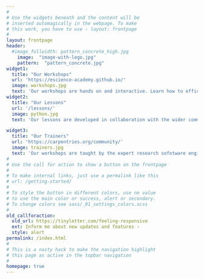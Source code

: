 ```yaml
---
#
# Use the widgets beneath and the content will be
# inserted automagically in the webpage. To make
# this work, you have to use › layout: frontpage
#
layout: frontpage
header:
  #image_fullwidth: pattern_concrete_high.jpg
    image:  "image-with-logo.jpg"
    pattern:  "pattern_concrete.jpg"
widget1:
  title: "Our Workshops"
  url: 'https://escience-academy.github.io/'
  image: workshops.jpg
  text: 'Our workshops are hands on and interactive. Learn how to efficiently process, visualise and analyse your data.'
widget2:
  title: "Our Lessons"
  url: '/lessons/'
  image: python.jpg
  text: 'Our lessons are developed in collaboration with the wider community of experts or based on other  training materials developed by wider Carpentries community.'

widget3:
  title: "Our Trainers"
  url: 'https://carpentries.org/community/'
  image: trainers.jpg
  text: 'Our workshops are taught by the expert research sofotware engineers from the Netherlands eScience Center, who are also certified Carpentries instructors.'
#
# Use the call for action to show a button on the frontpage
#
# To make internal links, just use a permalink like this
# url: /getting-started/
#
# To style the button in different colors, use no value
# to use the main color or success, alert or secondary.
# To change colors see sass/_01_settings_colors.scss
#
old_callforaction:
  old_url: https://tinyletter.com/feeling-responsive
  ext: Inform me about new updates and features ›
  style: alert
permalink: /index.html
#
# This is a nasty hack to make the navigation highlight
# this page as active in the topbar navigation
#
homepage: true
---
```


